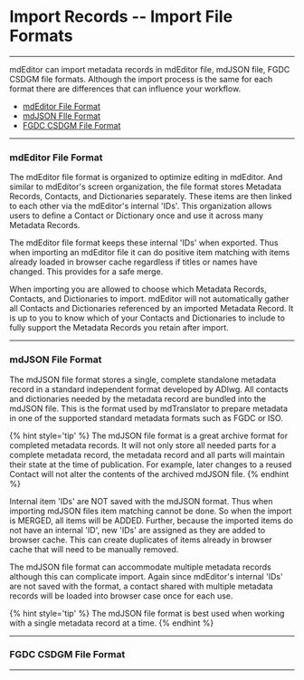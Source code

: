 # Import Records -- Import File Formats
---

mdEditor can import metadata records in mdEditor file, mdJSON file, FGDC CSDGM file formats.  Although the import process is the same for each format there are differences that can influence your workflow.

* [mdEditor File Format](#mdeditor-file-format)
* [mdJSON FIle Format](#mdjson-file-format)
* [FGDC CSDGM File Format](#fgdc-csdgm-file-format)

---

### mdEditor File Format

The mdEditor file format is organized to optimize editing in mdEditor.  And similar to mdEditor's screen organization, the file format stores <span class="md-panel">Metadata Records</span>, <span class="md-panel">Contacts</span>, and <span class="md-panel">Dictionaries</span> separately.  These items are then linked to each other via the mdEditor's internal 'IDs'.  This organization allows users to define a  <span class="md-panel">Contact</span> or <span class="md-panel">Dictionary</span> once and use it across many <span class="md-panel">Metadata Records</span>. 

The mdEditor file format keeps these internal 'IDs' when exported.  Thus when importing an mdEditor file it can do positive item matching with items already loaded in browser cache regardless if titles or names have changed.  This provides for a safe merge. 
  
When importing you are allowed to choose which <span class="md-panel">Metadata Records</span>, <span class="md-panel">Contacts</span>, and <span class="md-panel">Dictionaries</span> to import.  mdEditor will not automatically gather all <span class="md-panel">Contacts</span> and <span class="md-panel">Dictionaries</span> referenced by an imported <span class="md-panel">Metadata Record</span>.  It is up to you to know which of your <span class="md-panel">Contacts</span> and <span class="md-panel">Dictionaries</span> to include to fully support the <span class="md-panel">Metadata Records</span> you retain after import. 

---

### mdJSON File Format

The mdJSON file format stores a single, complete standalone metadata record in a standard independent format developed by ADIwg.  All contacts and dictionaries needed by the metadata record are bundled into the mdJSON file.  This is the format used by mdTranslator to prepare metadata in one of the supported standard metadata formats such as FGDC or ISO. 

{% hint style='tip' %}
  The mdJSON file format is a great archive format for completed metadata records.  It will not only store all needed parts for a complete metadata record, the metadata record and all parts will maintain their state at the time of publication.  For example, later changes to a reused <span class="md-panel">Contact</span> will not alter the contents of the archived mdJSON file.
{% endhint %} 

Internal item 'IDs' are NOT saved with the mdJSON format.  Thus when importing mdJSON files item matching cannot be done.  So when the import is MERGED, all items will be ADDED.  Further, because the imported items do not have an internal 'ID', new 'IDs' are assigned as they are added to browser cache.  This can create duplicates of items already in browser cache that will need to be manually removed.  

The mdJSON file format can accommodate multiple metadata records although this can complicate import.  Again since mdEditor's internal 'IDs' are not saved with the format, a contact shared with multiple metadata records will be loaded into browser case once for each use. 

{% hint style='tip' %}
  The mdJSON file format is best used when working with a single metadata record at a time.
{% endhint %}

---

### FGDC CSDGM File Format

---
